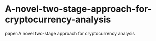 # A-novel-two-stage-approach-for-cryptocurrency-analysis
paper:A novel two-stage approach for cryptocurrency analysis
